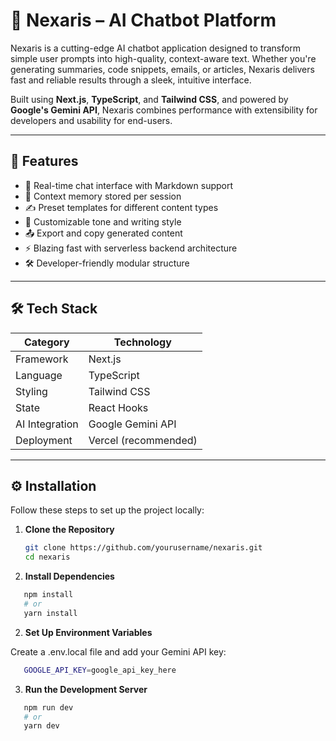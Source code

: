 # 🤖 Nexaris – AI Chatbot Platform

Nexaris is a cutting-edge AI chatbot application designed to transform simple user prompts into high-quality, context-aware text. Whether you're generating summaries, code snippets, emails, or articles, Nexaris delivers fast and reliable results through a sleek, intuitive interface.

Built using **Next.js**, **TypeScript**, and **Tailwind CSS**, and powered by **Google's Gemini API**, Nexaris combines performance with extensibility for developers and usability for end-users.

---

## 🚀 Features

- 💬 Real-time chat interface with Markdown support
- 🧠 Context memory stored per session
- ✍️ Preset templates for different content types
- 🎨 Customizable tone and writing style
- 📤 Export and copy generated content
- ⚡ Blazing fast with serverless backend architecture
- 🛠️ Developer-friendly modular structure

---

## 🛠 Tech Stack

| Category        | Technology           |
|----------------|----------------------|
| Framework      | Next.js              |
| Language       | TypeScript           |
| Styling        | Tailwind CSS         |
| State          | React Hooks          |
| AI Integration | Google Gemini API    |
| Deployment     | Vercel (recommended) |

---

## ⚙️ Installation

Follow these steps to set up the project locally:

1. **Clone the Repository**
   ```bash
   git clone https://github.com/yourusername/nexaris.git
   cd nexaris
   
   ```

2. **Install Dependencies**

```bash
   npm install
   # or
   yarn install

```

2. **Set Up Environment Variables**

Create a .env.local file and add your Gemini API key:

```bash
   GOOGLE_API_KEY=google_api_key_here

```

3. **Run the Development Server**

```bash
   npm run dev
   # or
   yarn dev

```



